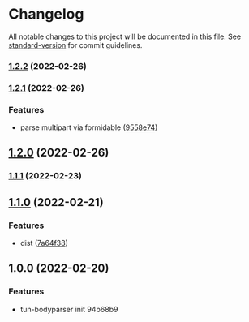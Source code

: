 # Changelog

All notable changes to this project will be documented in this file. See [standard-version](https://github.com/conventional-changelog/standard-version) for commit guidelines.

### [1.2.2](https://abc.pwwhb.com/gitlab/tunframework/tun-bodyparser/-/compare/v1.2.1...v1.2.2) (2022-02-26)

### [1.2.1](https://abc.pwwhb.com/gitlab/tunframework/tun-bodyparser/-/compare/v1.2.0...v1.2.1) (2022-02-26)


### Features

* parse multipart via formidable ([9558e74](https://abc.pwwhb.com/gitlab/tunframework/tun-bodyparser/-/commit/9558e74039555729f374072dbb37cd8f183f45c1))

## [1.2.0](https://abc.pwwhb.com/gitlab/tunframework/tun-bodyparser/-/compare/v1.1.1...v1.2.0) (2022-02-26)

### [1.1.1](https://abc.pwwhb.com/gitlab/tunframework/tun-bodyparser/-/compare/v1.1.0...v1.1.1) (2022-02-23)

## [1.1.0](https://abc.pwwhb.com/gitlab/tunframework/tun-bodyparser/-/compare/v1.0.0...v1.1.0) (2022-02-21)


### Features

* dist ([7a64f38](https://abc.pwwhb.com/gitlab/tunframework/tun-bodyparser/-/commit/7a64f38bf25594708101cb4c9d6ba2794dbe515b))

## 1.0.0 (2022-02-20)


### Features

* tun-bodyparser init 94b68b9
